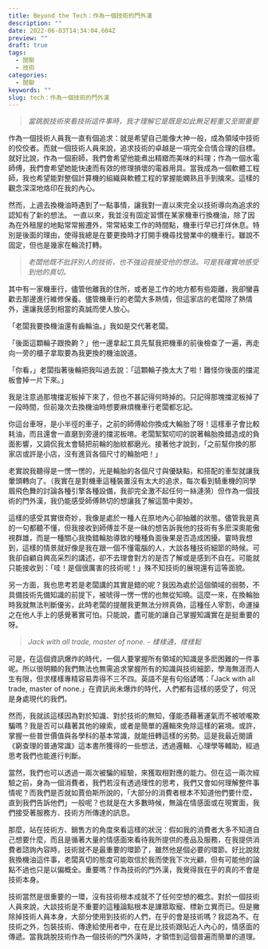 ```yaml
---
title: Beyond the Tech：作為一個技術的門外漢
description: ""
date: 2022-06-03T14:34:04.604Z
preview: ""
draft: true
tags:
  - 閒聊
  - 技術
categories:
  - 閒聊
keywords: ""
slug: tech：作為一個技術的門外漢
---
```



> *當跳脫技術來看技術這件事時，我才理解它是既是如此無足輕重又至關重要*
<!--more-->

作為一個技術人員我一直有個追求：就是希望自己能像大神一般，成為領域中技術的佼佼者。而就一個技術人員來說，追求技術的卓越是一項完全合情合理的目標。就好比說，作為一個廚師，我們會希望他能煮出精緻而美味的料理；作為一個水電師傅，我們會希望她能快速而有效的修理損壞的電器用具。當我成為一個軟體工程師，我也希望能對整個計算機的組織與軟體工程的掌握能嫻熟且手到擒來。這樣的觀念深深地烙印在我的內心。


然而，上週去換機油時遇到了一點事情，讓我對一直以來完全以技術導向為追求的認知有了新的想法。
一直以來，我並沒有固定習慣在某家機車行換機油，除了因為在外租屋的地點常常搬遷外，常常結束工作的時間點，機車行早已打烊休息。特別是後面的理由，使得我總是在要更換時才打開手機尋找營業中的機車行。雖說不固定，但也是幾家在輪流打轉。

> *老闆他既不批評別人的技術，也不強迫我接受他的想法。可是我確實地感受到他的真切。*

其中有一家機車行，儘管他離我的住所，或者是工作的地方都有些距離，我卻蠻喜歡去那邊進行維修保養。儘管機車行的老闆大多熱情，但這家店的老闆除了熱情外，還讓我感到相當的真誠而使人放心。

「老闆我要換機油還有齒輪油。」我如是交代著老闆。

「後面這顆輪子跟換齁？」他一邊拿起工具先幫我把機車的前後檢查了一遍，再走向一旁的櫃子拿取要為我更換的機油說道。

「你看，」老闆指著後輪把我叫過去說：「這顆輪子換太大了啦！難怪你後面的擋泥板會掉一片下來。」

我是注意過那塊擋泥板掉下來了，但也不甚記得何時掉的。只記得那塊擋泥板掉了一段時間，但前幾次去換機油時想要麻煩機車行老闆都忘記。

你這台車呀，是小半徑的車子，之前的師傅給你換成大輪胎了呀！這樣車子會比較耗油，而且還會一直磨到旁邊的擋泥板唷。老闆絮絮叨叨的說著輪胎換錯造成的負面影響，又調侃我太會騎把前輪的胎紋都磨光。接著他才說到，「之前幫你換的那家店或許是小店，沒有進貨各個尺寸的輪胎吧！」

老實說我聽得是一愣一愣的，光是輪胎的各個尺寸與優缺點，和搭配的車型就讓我暈頭轉向了。（我實在是對機車這種裝置沒有太大的追求，每次看到騎重機的同學眉飛色舞的討論各種引擎各種設備，我卻完全激不起任何一絲漣漪）但作為一個技術的門外漢，我仍能感受師傅熱切的想讓我了解這箇中奧妙。

這樣的感受其實很奇妙，我像是處於一種人在原地內心卻抽離的狀態。儘管我是真的一句都聽不懂，但我接收到師傅並不是一昧的想告訴我他的技術有多麽深奧能傲視群雄，而是一種關心我換錯輪胎導致的種種負面後果是否造成困擾。霎時我想到，這樣的情景就好像是我在跟一個不懂電腦的人，大談各種技術細節的時候。可我卻自顧自興高采烈的講述，卻不去理會對方的是否了解或是感到不自在。可能就只能接收到：「哇！是個很厲害的技術呢！」殊不知技術的展現還有這等面貌。

另一方面，我也思考若是老闆講的其實是錯的呢？我因為處於這個領域的弱勢，不具備技術先備知識的前提下，被唬得一愣一愣的也無從知曉。這麼一來，在換輪胎時我就無法判斷優劣，此時老闆的提醒我更無法分辨真偽，這種任人宰割，命運操之在他人手上的感覺著實可怕。只能說，盡可能的讓自己掌握知識實在是挺重要的呀。

> *Jack with all trade, master of none. - 樣樣通，樣樣鬆*

可是，在這個資訊爆炸的時代，一個人要掌握所有領域的知識是多麽困難的一件事呢。所以很明顯的我們無法也無需追求掌握所有的知識與技術細節，學海無涯而人生有限，但求樣樣專精容易弄得不三不四。英語不是有句俗諺嗎：「Jack with all trade, master of none.」在資訊尚未爆炸的時代，人們都有這樣的感受了，何況是身處現代的我們。

然而，我就該這樣因為對於知識、對於技術的無知，僅能憑藉著運氣而不被唬嚨欺騙嗎？我是否可以藉著其他的線索，或者是簡單的邏輯來免除這樣的窘境。或許，掌握一些普世價值與各學科的基本常識，就能扭轉這樣的劣勢。這是我最近閱讀《窮查理的普通常識》這本書所獲得的一些想法，透過邏輯、心理學等輔助，經過思考我們也能進行判斷。

當然，我們也可以透過一兩次被騙的經驗，來獲取相對應的能力。但在這一兩次經驗之前，身為一個消費者，我們若沒有透過理性的思考，我們又會如何理解整件事情呢？而我們是否就如賈伯斯所說的，「大部分的消費者根本不知道他們要什麼，直到我們告訴他們」一般呢？也就是在大多數時候，無論在情感面或在現實面，我們接受著服務方、技術方所傳達的訊息。

那麼，站在技術方、銷售方的角度來看這樣的狀況：假如我的消費者大多不知道自己想要什麼，而且是循著大量的情感面來看待我所提供的產品及服務，在我提供消費者諮詢內容時，技術就不是最重要的環節了，雖然他是個必要的環節。好比說就我換機油這件事，老闆真切的態度可能取信於我而使我下次光顧，但有可能他的論點不過也只是以偏概全。重要嗎？作為技術的門外漢，我覺得我在乎的真的不會是技術本身。

技術當然是很重要的一環，沒有技術根本成就不了任何空想的概念。對於一個技術人員來說，大談技術是不重要的這種論點根本是譁眾取寵、標新立異而已。但是撇除掉技術人員本身，大部分使用到技術的人們，在乎的會是技術嗎？我認為不。在技術之外，包裝技術、傳達給使用者中，在在是比技術跟貼近人內心的，情感面的傳遞。當我跳脫技術作為一個技術的門外漢時，才領悟到這個普遍而簡單的道理。
